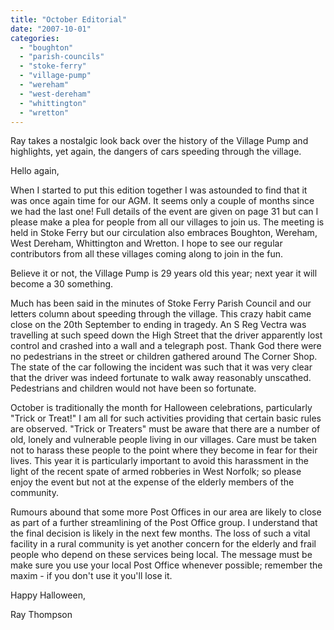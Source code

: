 ```yaml
---
title: "October Editorial"
date: "2007-10-01"
categories: 
  - "boughton"
  - "parish-councils"
  - "stoke-ferry"
  - "village-pump"
  - "wereham"
  - "west-dereham"
  - "whittington"
  - "wretton"
---
```


Ray takes a nostalgic look back over the history of the Village Pump and highlights, yet again, the dangers of cars speeding through the village.

Hello again,

When I started to put this edition together I was astounded to find that it was once again time for our AGM. It seems only a couple of months since we had the last one! Full details of the event are given on page 31 but can I please make a plea for people from all our villages to join us. The meeting is held in Stoke Ferry but our circulation also embraces Boughton, Wereham, West Dereham, Whittington and Wretton. I hope to see our regular contributors from all these villages coming along to join in the fun.

Believe it or not, the Village Pump is 29 years old this year; next year it will become a 30 something.

Much has been said in the minutes of Stoke Ferry Parish Council and our letters column about speeding through the village. This crazy habit came close on the 20th September to ending in tragedy. An S Reg Vectra was travelling at such speed down the High Street that the driver apparently lost control and crashed into a wall and a telegraph post. Thank God there were no pedestrians in the street or children gathered around The Corner Shop. The state of the car following the incident was such that it was very clear that the driver was indeed fortunate to walk away reasonably unscathed. Pedestrians and children would not have been so fortunate.

October is traditionally the month for Halloween celebrations, particularly "Trick or Treat!" I am all for such activities providing that certain basic rules are observed. "Trick or Treaters" must be aware that there are a number of old, lonely and vulnerable people living in our villages. Care must be taken not to harass these people to the point where they become in fear for their lives. This year it is particularly important to avoid this harassment in the light of the recent spate of armed robberies in West Norfolk; so please enjoy the event but not at the expense of the elderly members of the community.

Rumours abound that some more Post Offices in our area are likely to close as part of a further streamlining of the Post Office group. I understand that the final decision is likely in the next few months. The loss of such a vital facility in a rural community is yet another concern for the elderly and frail people who depend on these services being local. The message must be make sure you use your local Post Office whenever possible; remember the maxim - if you don't use it you'll lose it.

Happy Halloween,

Ray Thompson

